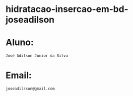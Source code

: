 # hidratacao-insercao-em-bd-joseadilson

# Aluno:
    José Adilson Junior da Silva
  
 # Email:
    joseadilsson@gmail.com

